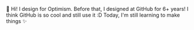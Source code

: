 👋 Hi! I design for Optimism.
Before that, I designed at GitHub for 6+ years!
I think GitHub is so cool and still use it :D
Today, I'm still learning to make things ✨
